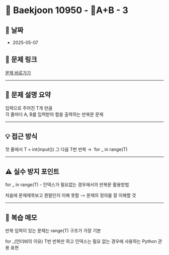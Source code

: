 # 📝 Baekjoon 10950 - A+B - 3

## 📅 날짜
- 2025-05-07

## 🔗 문제 링크
[문제 바로가기](https://www.acmicpc.net/problem/10950)

---

## 📌 문제 설명 요약

입력으로 주어진 T개 만큼  
각 줄마다 A, B를 입력받아 합을 출력하는 반복문 문제

---

## 💡 접근 방식

첫 줄에서 T = int(input())
그 다음 T번 반복 → `for _ in range(T)


---

## ⚠️ 실수 방지 포인트

for _ in range(T) - 인덱스가 필요없는 경우에서의 반복문 활용방법

처음에 문제제목보고 뭔말인지 이해 못함 -> 문제의 정의를 잘 이해할 것


---

## 🧠 복습 메모

반복 입력이 있는 문제는 range(T) 구조가 가장 기본

for _(언더바의 이유)
T번 반복만 하고 인덱스는 필요 없는 경우에 사용하는 Python 관용 표현